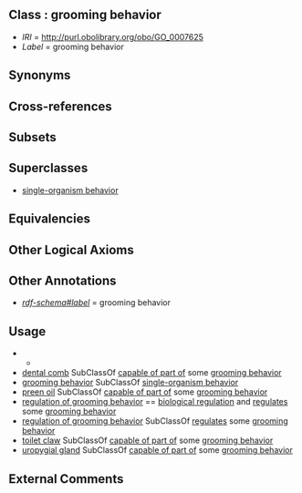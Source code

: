 
## Class : grooming behavior

 * *IRI* = http://purl.obolibrary.org/obo/GO_0007625
 * *Label* = grooming behavior

## Synonyms


## Cross-references


## Subsets


## Superclasses

 * [single-organism behavior](../../GO/08/GO_0044708.md)

## Equivalencies


## Other Logical Axioms


## Other Annotations

 * *[rdf-schema#label](../../el/rdf-schema#label.md)* = grooming behavior

## Usage

 * -
 * [dental comb](../../UBERON/15/UBERON_0012115.md) SubClassOf [capable of part of](../../RO/16/RO_0002216.md) some [grooming behavior](../../GO/25/GO_0007625.md)
 * [grooming behavior](../../GO/25/GO_0007625.md) SubClassOf [single-organism behavior](../../GO/08/GO_0044708.md)
 * [preen oil](../../UBERON/03/UBERON_0007803.md) SubClassOf [capable of part of](../../RO/16/RO_0002216.md) some [grooming behavior](../../GO/25/GO_0007625.md)
 * [regulation of grooming behavior](../../GO/21/GO_2000821.md) == [biological regulation](../../GO/07/GO_0065007.md) and [regulates](../../RO/11/RO_0002211.md) some [grooming behavior](../../GO/25/GO_0007625.md)
 * [regulation of grooming behavior](../../GO/21/GO_2000821.md) SubClassOf [regulates](../../RO/11/RO_0002211.md) some [grooming behavior](../../GO/25/GO_0007625.md)
 * [toilet claw](../../UBERON/12/UBERON_0000212.md) SubClassOf [capable of part of](../../RO/16/RO_0002216.md) some [grooming behavior](../../GO/25/GO_0007625.md)
 * [uropygial gland](../../UBERON/02/UBERON_0007802.md) SubClassOf [capable of part of](../../RO/16/RO_0002216.md) some [grooming behavior](../../GO/25/GO_0007625.md)

## External Comments

